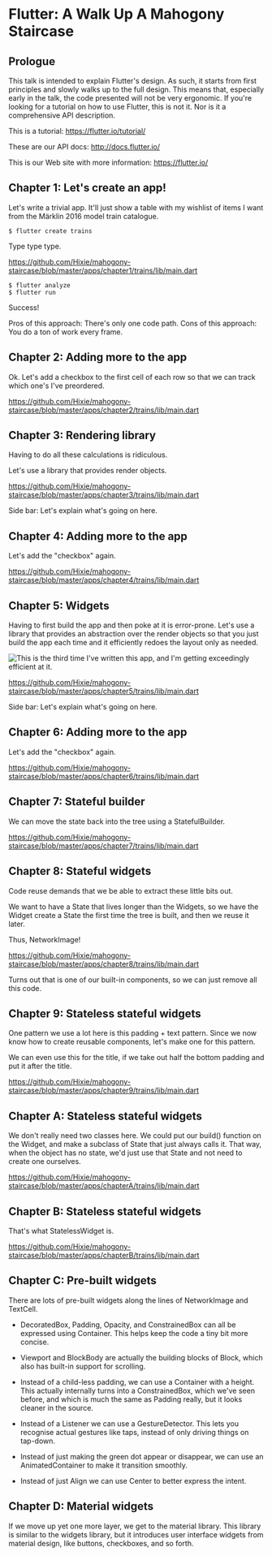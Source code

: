 <!--
Copyright (c) 2016, the Flutter project authors.  Please see the AUTHORS file
for details. All rights reserved. Use of this source code is governed by a
BSD-style license that can be found in the LICENSE file.
-->

Flutter: A Walk Up A Mahogony Staircase
=======================================

Prologue
--------

This talk is intended to explain Flutter's design. As such, it starts
from first principles and slowly walks up to the full design. This
means that, especially early in the talk, the code presented will not
be very ergonomic. If you're looking for a tutorial on how to use
Flutter, this is not it. Nor is it a comprehensive API description.

   This is a tutorial: https://flutter.io/tutorial/

   These are our API docs: http://docs.flutter.io/

   This is our Web site with more information: https://flutter.io/


Chapter 1: Let's create an app!
-------------------------------

Let's write a trivial app. It'll just show a table with my wishlist of
items I want from the Märklin 2016 model train catalogue.

```
$ flutter create trains
```

Type type type.

<https://github.com/Hixie/mahogony-staircase/blob/master/apps/chapter1/trains/lib/main.dart>

```
$ flutter analyze
$ flutter run
```

Success!

Pros of this approach: There's only one code path.
Cons of this approach: You do a ton of work every frame.


Chapter 2: Adding more to the app
---------------------------------

Ok. Let's add a checkbox to the first cell of each row so that we can
track which one's I've preordered.

<https://github.com/Hixie/mahogony-staircase/blob/master/apps/chapter2/trains/lib/main.dart>


Chapter 3: Rendering library
----------------------------

Having to do all these calculations is ridiculous.

Let's use a library that provides render objects.

<https://github.com/Hixie/mahogony-staircase/blob/master/apps/chapter3/trains/lib/main.dart>

Side bar: Let's explain what's going on here.


Chapter 4: Adding more to the app
---------------------------------

Let's add the "checkbox" again.

<https://github.com/Hixie/mahogony-staircase/blob/master/apps/chapter4/trains/lib/main.dart>


Chapter 5: Widgets
------------------

Having to first build the app and then poke at it is error-prone.
Let's use a library that provides an abstraction over the render
objects so that you just build the app each time and it efficiently
redoes the layout only as needed.

![This is the third time I've written this app, and I'm getting exceedingly efficient at it.](https://i.ytimg.com/vi/ZKpFFD7aX3c/maxresdefault.jpg)

<https://github.com/Hixie/mahogony-staircase/blob/master/apps/chapter5/trains/lib/main.dart>

Side bar: Let's explain what's going on here.


Chapter 6: Adding more to the app
---------------------------------

Let's add the "checkbox" again.

<https://github.com/Hixie/mahogony-staircase/blob/master/apps/chapter6/trains/lib/main.dart>


Chapter 7: Stateful builder
---------------------------

We can move the state back into the tree using a StatefulBuilder.

<https://github.com/Hixie/mahogony-staircase/blob/master/apps/chapter7/trains/lib/main.dart>


Chapter 8: Stateful widgets
---------------------------

Code reuse demands that we be able to extract these little bits out.

We want to have a State that lives longer than the Widgets, so we have
the Widget create a State the first time the tree is built, and then
we reuse it later.

Thus, NetworkImage!

<https://github.com/Hixie/mahogony-staircase/blob/master/apps/chapter8/trains/lib/main.dart>

Turns out that is one of our built-in components, so we can just
remove all this code.


Chapter 9: Stateless stateful widgets
-------------------------------------

One pattern we use a lot here is this padding + text pattern. Since we
now know how to create reusable components, let's make one for this
pattern.

We can even use this for the title, if we take out half the bottom
padding and put it after the title.

<https://github.com/Hixie/mahogony-staircase/blob/master/apps/chapter9/trains/lib/main.dart>


Chapter A: Stateless stateful widgets
-------------------------------------

We don't really need two classes here. We could put our build()
function on the Widget, and make a subclass of State that just always
calls it. That way, when the object has no state, we'd just use that
State and not need to create one ourselves.

<https://github.com/Hixie/mahogony-staircase/blob/master/apps/chapterA/trains/lib/main.dart>


Chapter B: Stateless stateful widgets
-------------------------------------

That's what StatelessWidget is.

<https://github.com/Hixie/mahogony-staircase/blob/master/apps/chapterB/trains/lib/main.dart>


Chapter C: Pre-built widgets
----------------------------

There are lots of pre-built widgets along the lines of NetworkImage and TextCell.

- DecoratedBox, Padding, Opacity, and ConstrainedBox can all be
  expressed using Container. This helps keep the code a tiny bit more
  concise.

- Viewport and BlockBody are actually the building blocks of Block,
  which also has built-in support for scrolling.

- Instead of a child-less padding, we can use a Container with a
  height. This actually internally turns into a ConstrainedBox, which
  we've seen before, and which is much the same as Padding really, but
  it looks cleaner in the source.

- Instead of a Listener we can use a GestureDetector. This lets you
  recognise actual gestures like taps, instead of only driving things
  on tap-down.

- Instead of just making the green dot appear or disappear, we can use
  an AnimatedContainer to make it transition smoothly.

- Instead of just Align we can use Center to better express the intent.


Chapter D: Material widgets
---------------------------

If we move up yet one more layer, we get to the material library. This
library is similar to the widgets library, but it introduces user
interface widgets from material design, like buttons, checkboxes, and
so forth.
